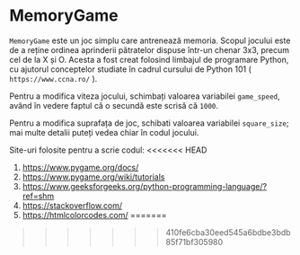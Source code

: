 # MemoryGame

`MemoryGame` este un joc  simplu care antrenează memoria. Scopul jocului este de a reține ordinea aprinderii pătratelor dispuse într-un chenar 3x3, precum cel de la X și O. Acesta a fost creat folosind limbajul de programare Python, cu ajutorul conceptelor studiate în cadrul cursului de Python 101 ( `https://www.ccna.ro/` ).

Pentru a modifica viteza jocului, schimbați valoarea variabilei `game_speed`, având în vedere faptul că o secundă este scrisă că `1000`.

Pentru a modifica suprafața de joc, schibati valoarea variabilei `square_size`; mai multe detalii puteți vedea chiar în codul jocului.

Site-uri folosite pentru a scrie codul:
<<<<<<< HEAD
1. https://www.pygame.org/docs/
2. https://www.pygame.org/wiki/tutorials
3. https://www.geeksforgeeks.org/python-programming-language/?ref=shm
4. https://stackoverflow.com/
5. https://htmlcolorcodes.com/
=======
>>>>>>> 410fe6cba30eed545a6bdbe3bdb85f71bf305980
